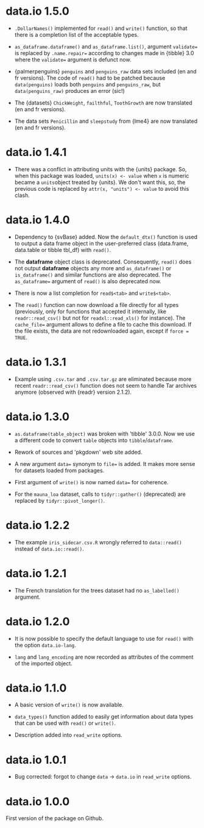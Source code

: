 # data.io 1.5.0

-   `.DollarNames()` implemented for `read()` and `write()` function, so that there is a completion list of the acceptable types.

-   `as_dataframe.dataframe()` and `as_dataframe.list()`, argument `validate=` is replaced by `.name.repair=` according to changes made in {tibble} 3.0 where the `validate=` argument is defunct now.

-   {palmerpenguins} `penguins` and `penguins_raw` data sets included (en and fr versions). The code of `read()` had to be patched because `data(penguins)` loads both `penguins` and `penguins_raw`, but `data(penguins_raw)` produces an error (sic!)

-   The {datasets} `ChickWeight`, `failthful`, `ToothGrowth` are now translated (en and fr versions).

-   The data sets `Penicillin` and `sleepstudy` from {lme4} are now translated (en and fr versions).

# data.io 1.4.1

-   There was a conflict in attributing units with the {units} package. So, when this package was loaded, `units(x) <- value` when `x` is numeric became a `units`object treated by {units}. We don't want this, so, the previous code is replaced by `attr(x, "units") <- value` to avoid this clash.

# data.io 1.4.0

-   Dependency to {svBase} added. Now the `default_dtx()` function is used to output a data frame object in the user-preferred class (data.frame, data.table or tibble tbl_df) with `read()`.

-   The **dataframe** object class is deprecated. Consequently, `read()` does not output **dataframe** objects any more and `as_dataframe()` or `is_dataframe()` and similar functions are also deprecated. The `as_dataframe=` argument of `read()` is also deprecated now.

-   There is now a list completion for `read$<tab>` and `write$<tab>`.

-   The `read()` function can now download a file directly for all types (previously, only for functions that accepted it internally, like `readr::read_csv()` but not for `readxl::read_xls()` for instance). The `cache_file=` argument allows to define a file to cache this download. If the file exists, the data are not redownloaded again, except if `force = TRUE`.

# data.io 1.3.1

-   Example using `.csv.tar` and `.csv.tar.gz` are eliminated because more recent `readr::read_csv()` function does not seem to handle Tar archives anymore (observed with {readr} version 2.1.2).

# data.io 1.3.0

-   `as.dataframe(table_object)` was broken with 'tibble' 3.0.0. Now we use a different code to convert `table` objects into `tibble`/`dataframe`.

-   Rework of sources and 'pkgdown' web site added.

-   A new argument `data=` synonym to `file=` is added. It makes more sense for datasets loaded from packages.

-   First argument of `write()` is now named `data=` for coherence.

-   For the `mauna_loa` dataset, calls to `tidyr::gather()` (deprecated) are replaced by `tidyr::pivot_longer()`.

# data.io 1.2.2

-   The example `iris_sidecar.csv.R` wrongly referred to `data::read()` instead of `data.io::read()`.

# data.io 1.2.1

-   The French translation for the trees dataset had no `as_labelled()` argument.

# data.io 1.2.0

-   It is now possible to specify the default language to use for `read()` with the option `data.io-lang`.

-   `lang` and `lang_encoding` are now recorded as attributes of the comment of the imported object.

# data.io 1.1.0

-   A basic version of `write()` is now available.

-   `data_types()` function added to easily get information about data types that can be used with `read()` or `write()`.

-   Description added into `read_write` options.

# data.io 1.0.1

-   Bug corrected: forgot to change `data` -\> `data.io` in `read_write` options.

# data.io 1.0.0

First version of the package on Github.
